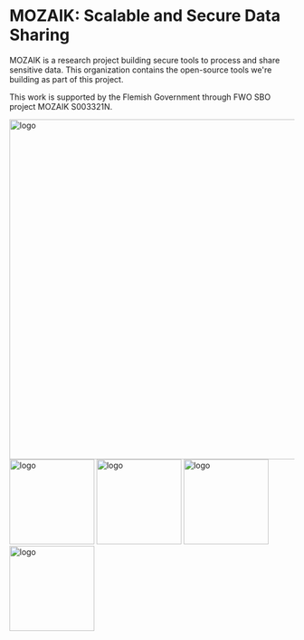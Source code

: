 # MOZAIK: Scalable and Secure Data Sharing

MOZAIK is a research project building secure tools to process and share sensitive data. This organization contains the open-source tools we're building as part of this project.

This work is supported by the Flemish Government through FWO SBO project MOZAIK S003321N.

<img src="https://github.com/MOZAIK-SBO/.github/assets/1492981/99f02cf1-9cbc-41e6-ae99-cb1316407873" alt="logo" width="600"/>

</br>


<img src="https://github.com/MOZAIK-SBO/.github/assets/1492981/de48cbef-007f-48bf-b916-173c11176101" alt="logo" width="150"/>
<img src="https://github.com/MOZAIK-SBO/.github/assets/1492981/18a94341-cd9e-4633-b5d3-b90ff6af0c12" alt="logo" width="150"/>
<img src="https://github.com/MOZAIK-SBO/.github/assets/1492981/af9e5ef9-1fbc-42f3-9424-b0bca85c6559" alt="logo" width="150"/>
<img src="https://github.com/MOZAIK-SBO/.github/assets/1492981/0365515d-42a6-4a0c-ba37-750eaf0d4a8c" alt="logo" width="150"/>
